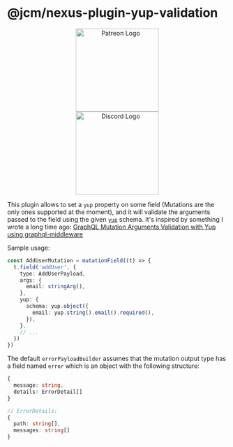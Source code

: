 # @jcm/nexus-plugin-yup-validation<!-- omit in toc -->

<p align="center">
<a href="https://www.patreon.com/bePatron?u=19985213" data-patreon-widget-type="become-patron-button" title="Become a Patreon">
  <img src="https://c5.patreon.com/external/logo/become_a_patron_button@2x.png" width="190" alt="Patreon Logo">
</a>
<br>
<a href="https://discord.io/jonathancardoso" title="Join our Discord Server">
  <img src="https://i.imgur.com/DlKeNmn.png" alt="Discord Logo" width="190" />
</a>
</p>

This plugin allows to set a `yup` property on some field (Mutations are the only ones supported at the moment), and it will validate the arguments passed to the field using the given [`yup`](https://github.com/jquense/yup) schema. It's inspired by something I wrote a long time ago: [GraphQL Mutation Arguments Validation with Yup using graphql-middleware](https://jonathancardoso.com/en/blog/graphql-mutation-arguments-validation-with-yup-using-graphql-middleware/)

Sample usage:

```typescript
const AddUserMutation = mutationField((t) => {
  t.field('addUser', {
    type: AddUserPayload,
    args: {
      email: stringArg(),
    },
    yup: {
      schema: yup.object({
        email: yup.string().email().required(),
      }),
    },
    // ...
  })
})
```

The default `errorPayloadBuilder` assumes that the mutation output type has a field named `error` which is an object with the following structure:

```ts
{
  message: string,
  details: ErrorDetail[]
}

// ErrorDetails:
{
  path: string[],
  messages: string[]
}
```
